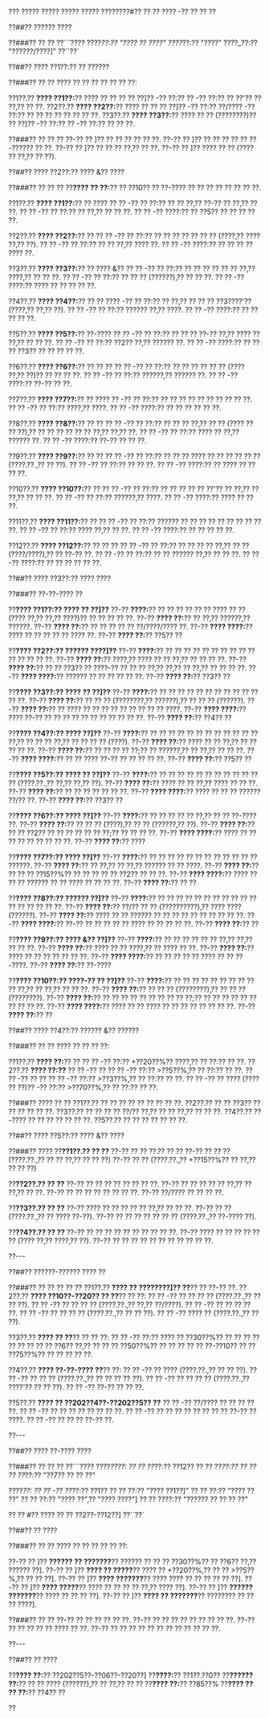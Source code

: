 ??? ????? ????? ????? ????? ????????#?? ?? ?? ???? -?? ?? ?? ??

??##?? ?????? ????

??###?? ?? ??
??```????
????_??:?? "???? ?? ????"
????_??:?? "????"
????_??:?? "??????/????]"
??``??`

??##?? ???? ??1??:?? ?? ??????

??###?? ?? ??
???? ?? ?? ?? ?? ?? ?? ??:

??1??.?? **???? ??1??:**?? ???? ?? ?? ?? ?? ??]?? -?? ??:?? ?? -?? ??:?? ?? ??'?? ?? ??,?? ?? ??.
??2??.?? **???? ??2??:**?? ???? ?? ?? ?? ??]?? -?? ??:?? ??/???? -?? ??:?? ?? ?? ?? ?? ?? ?? ?? ??.
??3??.?? **???? ??3??:**?? ???? ?? ?? (????????)?? ?? ??]?? -?? ??:?? ?? -?? ??:?? ?? ?? ??.

??###?? ?? ?? ??
??-?? ?? ]?? ?? ?? ?? ?? ?? ??.
??-?? ?? ]?? ?? ?? ?? ?? ?? ??-?????? ?? ??.
??-?? ?? ]?? ?? ?? ?? ??,?? ?? ??.
??-?? ?? ]?? ???? ?? ?? (???? ?? ??,?? ?? ??).

??##?? ???? ??2??:?? ???? &?? ????

??###?? ?? ?? ??
??**???? ?? ??:**?? ?? ??10?? ?? ??-???? ?? ?? ?? ?? ?? ?? ?? ??.

??1??.?? **???? ??1??:**?? ?? ???? ?? ?? -?? ?? ??:?? ?? ?? ??,?? ??-?? ?? ??,?? ?? ??.
??  ?? -?? ?? ??:?? ?? ??,?? ?? ?? ??.
??  ?? -?? ????:?? ?? ??5?? ?? ?? ?? ?? ??.

??2??.?? **???? ??2??:**?? ?? ?? ?? -?? ?? ??:?? ?? ?? ?? ?? ?? ?? ?? (????,?? ???? ??,?? ??).
??  ?? -?? ?? ??:?? ?? ?? ??,?? ???? ??.
??  ?? -?? ????:?? ?? ?? ?? ?? ???? ??.

??3??.?? **???? ??3??:**?? ?? ???? &?? ?? ?? -?? ?? ??:?? ?? ?? ?? ?? ?? ?? ??,?? ????,?? ?? ?? ??.
??  ?? -?? ?? ??:?? ?? ?? ?? (??????),?? ?? ?? ??.
??  ?? -?? ????:?? ???? ?? ?? ?? ?? ??.

??4??.?? **???? ??4??:**?? ?? ?? ???? -?? ?? ??:?? ?? ??,?? ?? ?? ?? ??3????'?? (????,?? ??,?? ??).
??  ?? -?? ?? ??:?? ?????? ??,?? ????.
??  ?? -?? ????:?? ?? ?? ?? ?? ??.

??5??.?? **???? ??5??:**?? ??-???? ?? ?? -?? ?? ??:?? ?? ?? ?? ??-?? ??,?? ???? ?? ??,?? ?? ?? ??.
??  ?? -?? ?? ??:?? ??2?? ??,?? ?????? ??.
??  ?? -?? ????:?? ?? ?? ?? ??3?? ?? ?? ?? ?? ??.

??6??.?? **???? ??6??:**?? ?? ?? ?? ?? ?? -?? ?? ??:?? ?? ?? ?? ?? ?? ?? (???? ??,?? ??)?? ?? ?? ?? ??.
??  ?? -?? ?? ??:?? ??????,?? ?????? ??.
??  ?? -?? ????:?? ??-?? ?? ??.

??7??.?? **???? ??7??:**?? ?? ???? ?? -?? ?? ??:?? ?? ?? ?? ?? ?? ?? ?? ?? ?? ??.
??  ?? -?? ?? ??:?? ????,?? ????.
??  ?? -?? ????:?? ?? ?? ?? ?? ?? ??.

??8??.?? **???? ??8??:**?? ?? ?? ?? ?? -?? ?? ??:?? ?? ?? ?? ??,?? ?? ?? (???? ?? ?? ??),?? ?? ?? ?? ?? ?? ?? ??,?? ??,?? ??.
??  ?? -?? ?? ??:?? ???? ?? ??,?? ?????? ??.
??  ?? -?? ????:?? ??-?? ?? ?? ??.

??9??.?? **???? ??9??:**?? ?? ?? ?? ?? -?? ?? ??:?? ?? ?? ?? ???? ?? ?? ?? ?? ?? ?? (????.??.,?? ?? ??).
??  ?? -?? ?? ??:?? ?? ?? ??.
??  ?? -?? ????:?? ?? ???? ?? ?? ?? ??.

??10??.?? **???? ??10??:**?? ?? ?? ?? -?? ?? ??:?? ?? ?? ?? ?? ?? ??'?? ?? ??,?? ?? ??,?? ?? ?? ??.
??   ?? -?? ?? ??:?? ??????,?? ????.
??   ?? -?? ????:?? ???? ?? ?? ??.

??11??.?? **???? ??11??:**?? ?? ?? ?? -?? ?? ??:?? ?????? ?? ?? ?? ?? ?? ?? ?? ?? ?? ??.
??   ?? -?? ?? ??:?? ???? ??,?? ?? ??.
??   ?? -?? ????:?? ?? ?? ?? ?? ??.

??12??.?? **???? ??12??:**?? ?? ?? ?? ?? ?? -?? ?? ??:?? ?? ?? ?? ?? ??,?? ?? ?? (????/????),?? ?? ??-?? ??.
??   ?? -?? ?? ??:?? ?? ?? ?????? ??,?? ?? ?? ??.
??   ?? -?? ????:?? ?? ?? ?? ?? ?? ??.

??##?? ???? ??3??:?? ???? ????

??###?? ??-??-???? ??

??**???? ??1??:?? ???? ?? ??]??**
??-?? **????:**?? ?? ?? ?? ?? ?? ?? ???? ?? ?? (???? ??,?? ??,?? ????)?? ?? ?? ?? ?? ??.
??-?? **???? ??:**?? ?? ??,?? ??????,?? ??????.
??-?? **???? ??:**?? ?? ?? ?? ?? ?? ??/????/???? ??.
??-?? **???? ????:**?? ???? ?? ?? ?? ?? ?? ???? ??.
??-?? **???? ??:**?? ??5?? ??

??**???? ??2??:?? ?????? ????]??**
??-?? **????:**?? ?? ?? ?? ?? ?? ?? ?? ?? ?? ?? ?? ?? ?? ?? ??.
??-?? **???? ??:**?? ????,?? ???? ?? ?? ??,?? ?? ?? ?? ??.
??-?? **???? ??:**?? ?? ?? ??3?? ?? ????-?? ?? ?? ?? ??,?? ??,?? ?? ??,?? ?? ?? ?? ??.
??-?? **???? ????:**?? ?????? ?? ?? ?? ?? ?? ??.
??-?? **???? ??:**?? ??3?? ??

??**???? ??3??:?? ???? ?? ??]??**
??-?? **????:**?? ?? ?? ?? ?? ?? ?? ?? ?? ?? ?? ?? ?? ??.
??-?? **???? ??:**?? ?? ?? ?? (????????,?? ??????),?? ?? ?? ?? (??????).
??-?? **???? ??:**?? ?? ???? ?? ?? ?? ?? ?? ?? ?? ?? ?? ????.
??-?? **???? ????:**?? ???? ??-?? ?? ?? ?? ?? ?? ?? ?? ?? ?? ?? ??.
??-?? **???? ??:**?? ??4?? ??

??**???? ??4??:?? ???? ??]??**
??-?? **????:**?? ?? ?? ?? ?? ?? ?? ?? ?? ?? ?? ?? ?? ??,?? ?? ?? ?? ??,?? ?? ?? ?? ?? (????).
??-?? **???? ??:**?? ???? ?? ?? ??,?? ?? ?? ?? ?? ??.
??-?? **???? ??:**?? ?? ?? ?? ?? ??;?? ?? ??????,?? ?? ??,?? ?? ?? ??.
??-?? **???? ????:**?? ?? ?? ???? ??-?? ?? ?? ?? ?? ??.
??-?? **???? ??:**?? ??5?? ??

??**???? ??5??:?? ???? ?? ??]??**
??-?? **????:**?? ?? ?? ?? ?? ?? ?? ?? ?? ?? ?? ?? ?? (????.??.,?? ??,?? ??,?? ??).
??-?? **???? ??:**?? ???? ?? ?? ??,?? ???? ?? ?? ??.
??-?? **???? ??:**?? ?? ?? ?? ?? ?? ?? ??.
??-?? **???? ????:**?? ???? ?? ?? ?? ?????? ??/?? ??.
??-?? **???? ??:**?? ??3?? ??

??**???? ??6??:?? ???? ??]??**
??-?? **????:**?? ?? ?? ?? ?? ?? ??,?? ?? ?? ??-???? ??.
??-?? **???? ??:**?? ?? ?? ?? (????),?? ?? ?? (??????,?? ??).
??-?? **???? ??:**?? ?? ?? ??2?? ?? ?? ?? ?? ?? ?? ??;?? ?? ?? ?? ??.
??-?? **???? ????:**?? ???? ?? ?? ?? ?? ?? ?? ?? ?? ??.
??-?? **???? ??:**?? ????

??**???? ??7??:?? ???? ??]??**
??-?? **????:**?? ?? ?? ?? ?? ?? ?? ?? ?? ?? ?? ?? ?? ??????.
??-?? **???? ??:**?? ?? ??,?? ?? ??,?? ?????? ?? ?? ????.
??-?? **???? ??:**?? ?? ?? ?? ??15??%?? ?? ?? ?? ?? ?? ??2?? ?? ?? ??.
??-?? **???? ????:**?? ???? ?? ?? ?? ?????? ?? ?? ???? ?? ?? ?? ??.
??-?? **???? ??:**?? ?? ??

??**???? ??8??:?? ?????? ??]??**
??-?? **????:**?? ?? ?? ?? ?? ?? ?? ?? ?? ?? ?? ?? ?? ?? ?? ?? ?? ??.
??-?? **???? ??:**?? ??/?? ?? ?? (??????????),?? ???? ???? (??????).
??-?? **???? ??:**?? ???? ?? ?? ?????? ?? ?? ?? ?? ?? ?? ?? ?? ?? ??.
??-?? **???? ????:**?? ??-?? ?? ?? ?? ?? ?? ???? ?? ?? ?? ?? ??.
??-?? **???? ??:**?? ??

??**???? ??9??:?? ???? &?? ??]??**
??-?? **????:**?? ?? ?? ?? ?? ?? ?? ??,?? ??,?? ?? ?? ??.
??-?? **???? ??:**?? ???? ?? ?? ????,?? ?? ???? ?? ??.
??-?? **???? ??:**?? ???? ?? ?? ?? ?? ?? ?? ??.
??-?? **???? ????:**?? ?? ?? ?? ?? ?? ???? ?? ?? ??-????.
??-?? **???? ??:**?? ??-????

??**???? ??10??:?? ????-?? ?? ??]??**
??-?? **????:**?? ?? ?? ?? ?? ?? ?? ?? ?? ?? ?? ??,?? ?? ??,?? ?? ?? ??.
??-?? **???? ??:**?? ?? ?? ?? (????????),?? ?? ?? ?? (????????).
??-?? **???? ??:**?? ?? ?? ?? ?? ?? ?? ?? ?? ?? ??;?? ?? ?? ?? ?? ?? ?? ?? ?? ?? ??.
??-?? **???? ????:**?? ???? ?? ?? ???? ?? ?? ?? ?? ?? ?? ?? ??.
??-?? **???? ??:**?? ??

??##?? ???? ??4??:?? ?????? &?? ??????

??###?? ?? ??
???? ?? ?? ?? ??:

??1??.?? **???? ??:**?? ?? ?? ?? -?? ??:?? +??20??%?? ????,?? ?? ??:?? ?? ??.
??2??.?? **???? ??:??**
??  ?? -?? ?? ?? ?? -?? ??:?? >??5??%,?? ?? ??:?? ?? ??.
??  ?? -?? ?? ?? ?? ?? -?? ??:?? >??3??%,?? ?? ??:?? ?? ??.
??  ?? -?? ?? ???? (???? ?? ??)?? -?? ??:?? >??70??%,?? ?? ??:?? ?? ??.

??###?? ???? ?? ??
??1??.?? ?? ?? ?? ?? ?? ?? ?? ?? ??.
??2??.?? ?? ?? ??3?? ?? ?? ?? ?? ?? ??.
??3??.?? ?? ?? ?? ?? ??/?? ??,?? ?? ?? ??,?? ?? ?? ??.
??4??.?? ??-???? ?? ?? ?? ?? ?? ?? ??.
??5??.?? ?? ?? ?? ?? ?? ?? ??.

??##?? ???? ??5??:?? ???? &?? ????

??###?? ????
??**??1??.?? ?? ??**
??-?? ?? ?? ??.?? ?? ??
??-?? ?? ?? ?? (????.??.,?? ?? ?? ??,?? ?? ?? ??)
??-?? ?? ?? (????.??.,?? +??15??%?? ?? ??,?? ?? ?? ??)

??**??2??.?? ?? ??**
??-?? ?? ?? ?? ?? ?? ?? ?? ??.
??-?? ?? ?? ?? ?? ?? ??,?? ?? ??,?? ?? ??.
??-?? ?? ?? ?? ?? ?? ?? ?? ??.
??-?? ??/???? ?? ?? ?? ??.

??**??3??.?? ?? ??**
??-?? ???? ?? ?? ?? ?? ?? ??,?? ?? ?? ??.
??-?? ?? ?? (????.??.,?? ?? ???? ??-??).
??-?? ?? ?? ?? ?? ?? ?? ?? (????.??.,?? ??-???? ??).

??**??4??.?? ?? ??**
??-?? ?? ?? ?? ?? ?? ?? ?? ?? ?? ??.
??-?? ???? ?? ?? ?? ?? ?? ?? (???? ??,?? ????,?? ??).
??-?? ?? ?? ?? ?? ?? ?? ?? ?? ?? ?? ??.

??---

??##?? ??????-?????? ???? ??

??###?? ?? ?? ?? ?? ??
??1??.?? **???? ?? ????????]?? ??**?? ?? ??-?? ??.
??2??.?? **???? ??10??-??20?? ?? ??**?? ?? ??:
??  ?? -?? ?? ?? ?? ?? (????.??.,?? ?? ?? ??).
??  ?? -?? ?? ?? ?? ?? (????.??.,?? ??,?? ??/????).
??  ?? -?? ?? ?? ?? ?? ??.
??  ?? -?? ?? ?? ?? ?? (????.??.,?? ?? ?? ??).
??  ?? -?? ???? ?? (????.??.,?? ?? ??).

??3??.?? **???? ?? ??**?? ?? ?? ??:
??  ?? -?? ??:?? ???? ?? ??30??%?? ?? ?? ?? ?? ?? ?? ?? ?? ?? ??6?? ??,?? ?? ?? ?? ??50??%?? ?? ?? ?? ?? ?? ??-??10?? ?? ?? ??75??%?? ?? ?? ?? ?? ??.

??4??.?? **???? ??-??-???? ??**?? ??:
??  ?? -?? ?? ???? (????.??.,?? ?? ?? ??).
??  ?? -?? ?? ?? ?? (????.??.,?? ?? ?? ?? ?? ??).
??  ?? -?? ?? ?? ?? ?? (????.??.,?? ????'?? ?? ?? ??).
??  ?? -?? ??-?? ?? ?? ??.

??5??.?? **???? ?? ??202??4??-??202??5?? ??**
??  ?? -?? ??/???? ?? ?? ?? ?? ??.
??  ?? -?? ?? ?? ?? ?? ?? ?? ?? ??.
??  ?? -?? ?? ?? ?? ?? ?? ?? ?? ?? ??-?? ?? ????.
??  ?? -?? ?? ?? ?? ??-?? ??.

??---

??##?? ???? ??-???? ????

??###?? ?? ?? ??
??```????
????_????:
?? ?? ??_??:?? ??12??
?? ?? ??_??:?? ??
?? ?? ??_??:?? "??7?? ?? ?? ??"

????_??:
?? ?? -?? ??_??:?? ??1??
??   ?? ??:?? "???? ??1??]"
??   ?? ??:?? "???? ?? ??"
??   ?? ??:?? "???? ??",?? "???? ????"]
??   ?? ????:?? "?????? ?? ?? ?? ??"

?? ?? #?? ???? ?? ?? ??2??-??12??]
??``??`

??##?? ?? ????

??###?? ?? ??
???? ?? ?? ?? ?? ?? ??:

??-?? ?? ]?? **?????? ?? ???????**?? ?????? ?? ?? ?? ??30??%?? ?? ??6?? ??,?? ?????? ??].
??-?? ?? ]?? **???? ?? ?????**?? ???? ?? +??20??%,?? ?? ?? >??5??%,?? ?? ?? ??].
??-?? ?? ]?? **???? ???????**?? ???? ???? ?? ?? ?? ?? ?? ??].
??-?? ?? ]?? **???? ?????**?? ???? ?? ?? ?? ?? ??,?? ???? ??].
??-?? ?? ]?? **?????? ???????**?? ???? ?? ?? ?? ??].
??-?? ?? ]?? **???? ?? ???????**?? ???????? ?? ?? ?? ????].

??###?? ?? ??
??-?? ?? ?? ?? ?? ?? ??.
??-?? ?? ?? ?? ?? ?? ?? ?? ?? ??.
??-?? ?? ?? ?? ?? ?? ???? ?? ??.
??-?? ?? ?? ?? ?? ?? ?? ?? ?? ?? ?? ?? ??.

??---

??##?? ?? ????

??**???? ??:**?? ??202??5??-??06??-??20??]
??**????:**?? ??1??.??0??
??**?????? ??:**?? ?? ?? ???? (??????),?? ?? ??,?? ?? ??
??**???? ??:**?? ??85??%
??**???? ?? ?? ??:**?? ??4?? ??

??